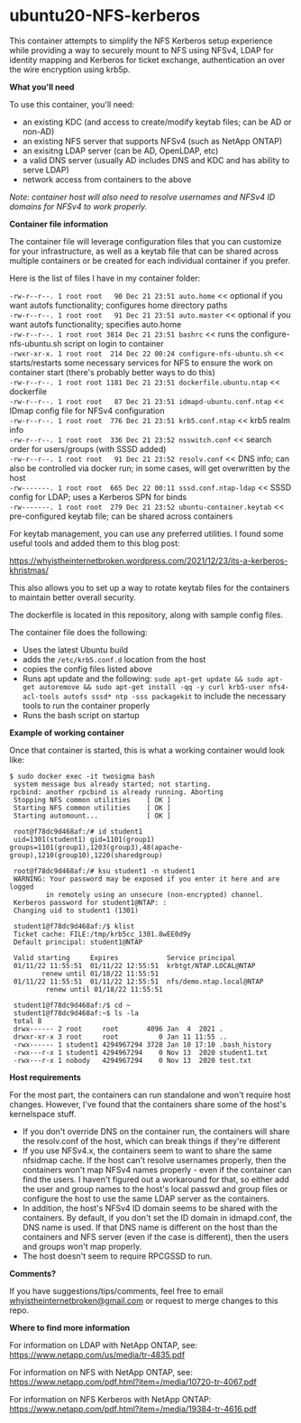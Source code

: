# ubuntu20-NFS-kerberos
This container attempts to simplify the NFS Kerberos setup experience while providing a way to securely mount to NFS using NFSv4, LDAP for identity mapping and Kerberos for ticket exchange, authentication an over the wire encryption using krb5p.

**What you'll need**

To use this container, you'll need:
- an existing KDC (and access to create/modify keytab files; can be AD or non-AD)
- an existing NFS server that supports NFSv4 (such as NetApp ONTAP)
- an exisitng LDAP server (can be AD, OpenLDAP, etc)
- a valid DNS server (usually AD includes DNS and KDC and has ability to serve LDAP)
- network access from containers to the above

_Note: container host will also need to resolve usernames and NFSv4 ID domains for NFSv4 to work properly._

**Container file information**

The container file will leverage configuration files that you can customize for your infrastructure, as well as a keytab file that can be shared across multiple containers or be created for each individual container if you prefer. 

Here is the list of files I have in my container folder:

`-rw-r--r--. 1 root root   90 Dec 21 23:51 auto.home`  << optional if you want autofs functionality; configures home directory paths<BR>
`-rw-r--r--. 1 root root   91 Dec 21 23:51 auto.master` << optional if you want autofs functionality; specifies auto.home<BR>
`-rw-r--r--. 1 root root 3814 Dec 21 23:51 bashrc` << runs the configure-nfs-ubuntu.sh script on login to container<BR>
`-rwxr-xr-x. 1 root root  214 Dec 22 00:24 configure-nfs-ubuntu.sh` << starts/restarts some necessary services for NFS to ensure the work on container start (there's probably better ways to do this)<BR>
`-rw-r--r--. 1 root root 1181 Dec 21 23:51 dockerfile.ubuntu.ntap` << dockerfile<BR>
`-rw-r--r--. 1 root root   87 Dec 21 23:51 idmapd-ubuntu.conf.ntap` << IDmap config file for NFSv4 configuration<BR>
`-rw-r--r--. 1 root root  776 Dec 21 23:51 krb5.conf.ntap` << krb5 realm info<BR>
`-rw-r--r--. 1 root root  336 Dec 21 23:52 nsswitch.conf` << search order for users/groups (with SSSD added)<BR>
`-rw-r--r--. 1 root root   91 Dec 21 23:52 resolv.conf` << DNS info; can also be controlled via docker run; in some cases, will get overwritten by the host<BR>
`-rw-------. 1 root root  665 Dec 22 00:11 sssd.conf.ntap-ldap` << SSSD config for LDAP; uses a Kerberos SPN for binds<BR>
`-rw-------. 1 root root  279 Dec 21 23:52 ubuntu-container.keytab` << pre-configured keytab file; can be shared across containers <BR>

For keytab management, you can use any preferred utilities. I found some useful tools and added them to this blog post:

https://whyistheinternetbroken.wordpress.com/2021/12/23/its-a-kerberos-khristmas/

This also allows you to set up a way to rotate keytab files for the containers to maintain better overall security.

The dockerfile is located in this repository, along with sample config files. 

The container file does the following:

- Uses the latest Ubuntu build
- adds the `/etc/krb5.conf.d` location from the host
- copies the config files listed above
- Runs apt update and the following: `sudo apt-get update && sudo apt-get autoremove && sudo apt-get install -qq -y curl krb5-user nfs4-acl-tools autofs sssd* ntp -sss packagekit` to include the necessary tools to run the container properly
- Runs the bash script on startup

**Example of working container**

Once that container is started, this is what a working container would look like:

`$ sudo docker exec -it twosigma bash`<BR>
` system message bus already started; not starting.`<BR>
`rpcbind: another rpcbind is already running. Aborting`<BR>
` Stopping NFS common utilities    [ OK ]`<BR>
` Starting NFS common utilities    [ OK ]`<BR>
` Starting automount...            [ OK ]`<BR>
         
` root@f78dc9d468af:/# id student1`<BR>
` uid=1301(student1) gid=1101(group1) groups=1101(group1),1203(group3),48(apache-group),1210(group10),1220(sharedgroup)`<BR>

` root@f78dc9d468af:/# ksu student1 -n student1`<BR>
` WARNING: Your password may be exposed if you enter it here and are logged`<BR>
 `         in remotely using an unsecure (non-encrypted) channel.`<BR>
` Kerberos password for student1@NTAP: :`<BR>
` Changing uid to student1 (1301)`<BR>
         
` student1@f78dc9d468af:/$ klist`<BR>
` Ticket cache: FILE:/tmp/krb5cc_1301.8wEE0d9y`<BR>
` Default principal: student1@NTAP`<BR>
         
` Valid starting     Expires            Service principal`<BR>
` 01/11/22 11:55:51  01/11/22 12:55:51  krbtgt/NTAP.LOCAL@NTAP`<BR>
`        renew until 01/18/22 11:55:51`<BR>
` 01/11/22 11:55:51  01/11/22 12:55:51  nfs/demo.ntap.local@NTAP`<BR>
`         renew until 01/18/22 11:55:51`<BR>
         
` student1@f78dc9d468af:/$ cd ~`<BR>
` student1@f78dc9d468af:~$ ls -la`<BR>
` total 8`<BR>
` drwx------ 2 root     root       4096 Jan  4  2021 .`<BR>
` drwxr-xr-x 3 root     root          0 Jan 11 11:55 ..`<br>
` -rwx------ 1 student1 4294967294 3728 Jan 10 17:10 .bash_history`<BR>
` -rwx---r-x 1 student1 4294967294    0 Nov 13  2020 student1.txt`<BR>
` -rwx---r-x 1 nobody   4294967294    0 Nov 13  2020 test.txt`<BR>

**Host requirements**

For the most part, the containers can run standalone and won't require host changes. However, I've found that the containers share some of the host's kernelspace stuff.

- If you don't override DNS on the container run, the containers will share the resolv.conf of the host, which can break things if they're different
- If you use NFSv4.x, the containers seem to want to share the same nfsidmap cache. If the host can't resolve usernames properly, then the containers won't map NFSv4 names properly - even if the container can find the users. I haven't figured out a workaround for that, so either add the user and group names to the host's local passwd and group files or configure the host to use the same LDAP server as the containers.
- In addition, the host's NFSv4 ID domain seems to be shared with the containers. By default, if you don't set the ID domain in idmapd.conf, the DNS name is used. If that DNS name is different on the host than the containers and NFS server (even if the case is different), then the users and groups won't map properly.
- The host doesn't seem to require RPCGSSD to run.

**Comments?**

If you have suggestions/tips/comments, feel free to email whyistheinternetbroken@gmail.com or request to merge changes to this repo.

**Where to find more information**

For information on LDAP with NetApp ONTAP, see:
https://www.netapp.com/us/media/tr-4835.pdf

For information on NFS with NetApp ONTAP, see:
https://www.netapp.com/pdf.html?item=/media/10720-tr-4067.pdf

For information on NFS Kerberos with NetApp ONTAP:
https://www.netapp.com/pdf.html?item=/media/19384-tr-4616.pdf

